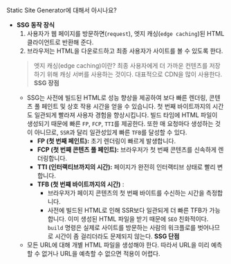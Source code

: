 Static Site Generator에 대해서 아시나요?

-   **SSG 동작 장식**
    1. 사용자가 웹 페이지를 방문하면(`request`), 엣지 캐싱(`edge caching`)된 HTML 클라이언트로 반환해 준다.
    2. 브라우저는 HTML을 다운로드하고 최종 사용자가 사이트를 볼 수 있도록 한다.
    > 엣지 캐싱(edge caching)이란?
    > 최종 사용자에게 더 가까운 컨텐츠를 저장하기 위해 캐싱 서버를 사용하는 것이다. 대표적으로 CDN을 많이 사용한다.
    **SSG 장점**
    -   SSG는 사전에 빌드된 HTML로 성능 향상을 제공하여 보다 빠른 렌더링, 콘텐츠 풀 페인트 및 상호 작용 시간을 얻을 수 있습니다. 첫 번째 바이트까지의 시간도 일관되게 빨라져 사용자 경험을 향상시킵니다.
        빌드 타임에 HTML 파일이 생성되기 때문에 빠른 `FP`, `FCP`, `TTI`를 제공한다. 또한 매 요청마다 생성하는 것이 아니므로, `SSR`과 달리 일관성있게 빠른 `TFB`를 달성할 수 있다.
        -   **FP (첫 번째 페인트):** 초기 렌더링이 빠르게 발생합니다.
        -   **FCP (첫 번째 콘텐츠 풀 페인트):** 브라우저가 첫 번째 콘텐츠를 신속하게 렌더링합니다.
        -   **TTI (인터랙티브까지의 시간):** 페이지가 완전히 인터랙티브 상태로 빨리 변합니다.
        -   **TFB (첫 번쨰 바이트까지의 시간)** :
            -   브라우저가 페이지 콘텐츠의 첫 번째 바이트를 수신하는 시간을 측정합니다.
            -   사전에 빌드된 HTML로 인해 SSR보다 일관되게 더 빠른 TFB가 가능합니다.
    이미 생성된 HTML 파일을 받기 때문에 `SEO` 친화적이다.
    `build` 명령은 실제로 사이트를 방문하는 사람의 워크플로를 벗어나므로 시간이 좀 걸리더라도 문제되지 않는다.
    **SSG 단점**
    -   모든 URL에 대해 개별 HTML 파일을 생성해야 한다. 따라서 URL을 미리 예측할 수 없거나 URL을 예측할 수 없으면 적용이 어렵다.
